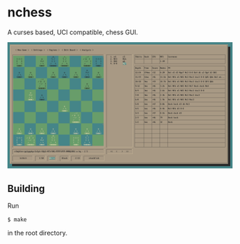# nchess
A curses based, UCI compatible, chess GUI.

![nchess game between bitbit and stockfish](files/nchess.png?raw=true)

## Building
Run
```
$ make
```
in the root directory.
